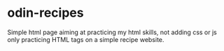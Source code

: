 # odin-recipes

Simple html page aiming at practicing my html skills, not adding css or js
only practicing HTML tags on a simple recipe website.
